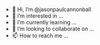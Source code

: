 - 👋 Hi, I’m @jasonpaulcannonball
- 👀 I’m interested in ...
- 🌱 I’m currently learning ...
- 💞️ I’m looking to collaborate on ...
- 📫 How to reach me ...

<!---
jasonpaulcannonball/jasonpaulcannonball is a ✨ special ✨ repository because its `README.md` (this file) appears on your GitHub profile.
You can click the Preview link to take a look at your changes.
--->
